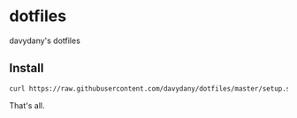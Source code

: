 # dotfiles

davydany's dotfiles

## Install

```bash
curl https://raw.githubusercontent.com/davydany/dotfiles/master/setup.sh | bash
```

That's all.
